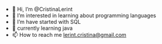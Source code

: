 - 👋 Hi, I’m @CristinaLerint
- 👀 I’m interested in learning about programming languages
- 🌱 I’m have started with SQL
- 💞️ currently learning java
- 📫 How to reach me lerint.cristina@gmail.com

<!---
CristinaLerint/CristinaLerint is a ✨ special ✨ repository because its `README.md` (this file) appears on your GitHub profile.
You can click the Preview link to take a look at your changes.
--->
